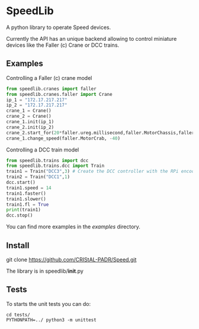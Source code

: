 # SpeedLib
A python library to operate Speed devices.

Currently the API has an unique backend allowing to control miniature devices like the Faller (c) Crane or DCC trains. 

Examples
--------
Controlling a Faller (c) crane model
```python
from speedlib.cranes import faller
from speedlib.cranes.faller import Crane
ip_1 = "172.17.217.217"
ip_2 = "172.17.217.217"
crane_1 = Crane()
crane_2 = Crane()
crane_1.init(ip_1)
crane_2.init(ip_2)
crane_2.start_for(20*faller.ureg.millisecond,faller.MotorChassis,faller.MotorDirectionForward)
crane_1.change_speed(faller.MotorCrab, -40)
```

Controlling a DCC train model
```python
from speedlib.trains import dcc
from speedlib.trains.dcc import Train
train1 = Train("DCC3",3) # Create the DCC controller with the RPi encoder, Create locos (args: Name, DCC Address) and Register locos on the controller
train2 = Train("DCC1",1)
dcc.start()
train1.speed = 14
train1.faster()
train1.slower()
train1.fl = True 
print(train1)
dcc.stop()
```
You can find more examples in the *examples* directory.

Install
-------
git clone https://github.com/CRIStAL-PADR/Speed.git

The library is in speedlib/__init__.py

Tests
-----
To starts the unit tests you can do:
```console
cd tests/
PYTHONPATH=../ python3 -m unittest
```

